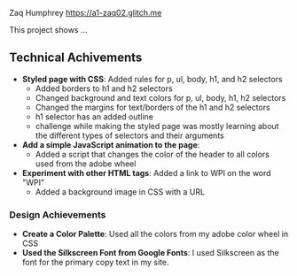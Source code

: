 Zaq Humphrey
https://a1-zaq02.glitch.me

This project shows ...
## Technical Achivements
- **Styled page with CSS**: Added rules for p, ul, body, h1, and h2 selectors
  - Added borders to h1 and h2 selectors
  - Changed background and text colors for p, ul, body, h1, h2 selectors
  - Changed the margins for text/borders of the h1 and h2 selectors
  - h1 selector has an added outline
  - challenge while making the styled page was mostly learning about the different types of selectors and their arguments
- **Add a simple JavaScript animation to the page**:
  - Added a script that changes the color of the header to all colors used from the adobe wheel
- **Experiment with other HTML tags**: Added a link to WPI on the word "WPI"
  - Added a background image in CSS with a URL
### Design Achievements
- **Create a Color Palette**: Used all the colors from my adobe color wheel in CSS
- **Used the Silkscreen Font from Google Fonts**: I used Silkscreen as the font for the primary copy text in my site.
